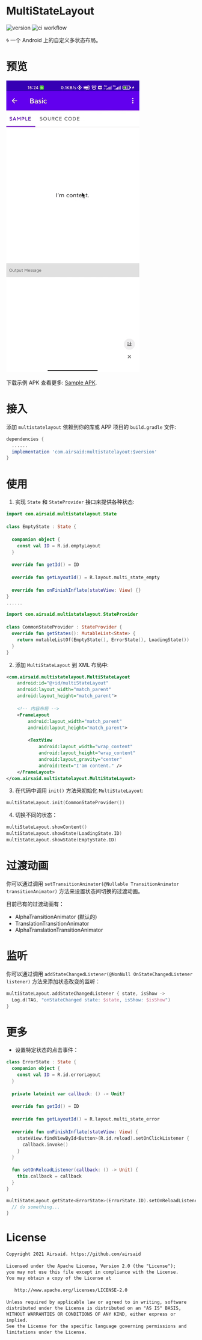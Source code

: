 # MultiStateLayout
![version](https://img.shields.io/maven-central/v/com.airsaid/multistatelayout)
![ci workflow](https://github.com/Airsaid/MultiStateLayout/actions/workflows/android.yml/badge.svg)

:cyclone: 一个 Android 上的自定义多状态布局。

# 预览
![image](https://github.com/Airsaid/MultiStateLayout/blob/master/preview/preview.gif)

下载示例 APK 查看更多: [Sample APK](https://github.com/Airsaid/MultiStateLayout/raw/master/sample.apk).

# 接入
添加 ```multistatelayout``` 依赖到你的库或 APP 项目的 ```build.gradle``` 文件:
```groovy
dependencies {
  ......
  implementation 'com.airsaid:multistatelayout:$version'
}
```

# 使用
1. 实现 ```State``` 和 ```StateProvider``` 接口来提供各种状态:
```kotlin
import com.airsaid.multistatelayout.State

class EmptyState : State {

  companion object {
    const val ID = R.id.emptyLayout
  }

  override fun getId() = ID

  override fun getLayoutId() = R.layout.multi_state_empty

  override fun onFinishInflate(stateView: View) {}
}
......
```
```kotlin
import com.airsaid.multistatelayout.StateProvider

class CommonStateProvider : StateProvider {
  override fun getStates(): MutableList<State> {
    return mutableListOf(EmptyState(), ErrorState(), LoadingState())
  }
}
```
2. 添加 ```MultiStateLayout``` 到 XML 布局中:
```xml
<com.airsaid.multistatelayout.MultiStateLayout
    android:id="@+id/multiStateLayout"
    android:layout_width="match_parent" 
    android:layout_height="match_parent">

    <!-- 内容布局 -->
    <FrameLayout 
        android:layout_width="match_parent" 
        android:layout_height="match_parent">

        <TextView 
            android:layout_width="wrap_content" 
            android:layout_height="wrap_content"
            android:layout_gravity="center" 
            android:text="I'am content." />
    </FrameLayout>
</com.airsaid.multistatelayout.MultiStateLayout>
```
3. 在代码中调用 ```init()``` 方法来初始化 ```MultiStateLayout```:
```kotlin
multiStateLayout.init(CommonStateProvider())
```
4. 切换不同的状态：
```kotlin
multiStateLayout.showContent()
multiStateLayout.showState(LoadingState.ID)
multiStateLayout.showState(EmptyState.ID)
```

# 过渡动画
你可以通过调用 ```setTransitionAnimator(@Nullable TransitionAnimator transitionAnimator)``` 方法来设置状态间切换的过渡动画。

目前已有的过渡动画有：
- AlphaTransitionAnimator (默认的)
- TranslationTransitionAnimator
- AlphaTranslationTransitionAnimator

# 监听
你可以通过调用 ```addStateChangedListener(@NonNull OnStateChangedListener listener)``` 方法来添加状态改变的监听：
```kotlin
multiStateLayout.addStateChangedListener { state, isShow ->
  Log.d(TAG, "onStateChanged state: $state, isShow: $isShow")
}
```

# 更多
- 设置特定状态的点击事件：
```kotlin
class ErrorState : State {
  companion object {
    const val ID = R.id.errorLayout
  }

  private lateinit var callback: () -> Unit?

  override fun getId() = ID

  override fun getLayoutId() = R.layout.multi_state_error

  override fun onFinishInflate(stateView: View) {
    stateView.findViewById<Button>(R.id.reload).setOnClickListener {
      callback.invoke()
    }
  }

  fun setOnReloadListener(callback: () -> Unit) {
    this.callback = callback
  }
}
```
```kotlin
multiStateLayout.getState<ErrorState>(ErrorState.ID).setOnReloadListener {
  // do something...
}
```

# License
```
Copyright 2021 Airsaid. https://github.com/airsaid

Licensed under the Apache License, Version 2.0 (the "License");
you may not use this file except in compliance with the License.
You may obtain a copy of the License at

   http://www.apache.org/licenses/LICENSE-2.0

Unless required by applicable law or agreed to in writing, software
distributed under the License is distributed on an "AS IS" BASIS,
WITHOUT WARRANTIES OR CONDITIONS OF ANY KIND, either express or implied.
See the License for the specific language governing permissions and
limitations under the License.
```
